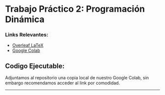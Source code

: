 # Trabajo Práctico 2: Programación Dinámica

### Links Relevantes:

- [Overleaf LaTeX](https://www.overleaf.com/1855533439qcjdrpmzwwxk)
- [Google Colab](https://colab.research.google.com/drive/1Q1AfhmzVv-XaPUvHVBtCWKwUXOXOYsqw?usp=sharing)

## Codigo Ejecutable:

Adjuntamos al repositorio una copia local de nuestro Google Colab, sin embargo recomendamos acceder al link por comodidad.

---
